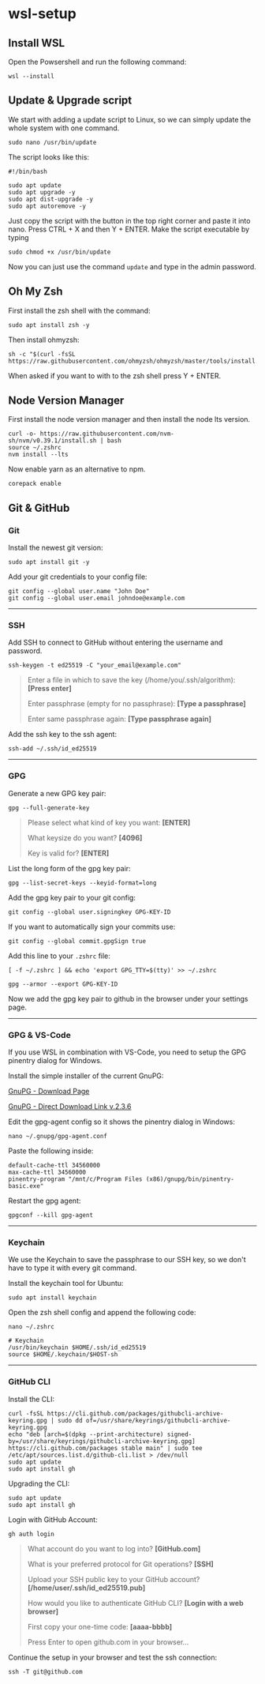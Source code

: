 # wsl-setup

## Install WSL

Open the Powsershell and run the following command:

```shell
wsl --install
```

## Update & Upgrade script

We start with adding a update script to Linux, so we can simply update the whole system with one command.

```shell
sudo nano /usr/bin/update
```

The script looks like this:

```shell
#!/bin/bash

sudo apt update
sudo apt upgrade -y
sudo apt dist-upgrade -y
sudo apt autoremove -y
```

Just copy the script with the button in the top right corner and paste it into nano. Press CTRL + X and then Y + ENTER.
Make the script executable by typing

```shell
sudo chmod +x /usr/bin/update
```

Now you can just use the command `update` and type in the admin password.

## Oh My Zsh

First install the zsh shell with the command:

```shell
sudo apt install zsh -y
```

Then install ohmyzsh:

```shell
sh -c "$(curl -fsSL https://raw.githubusercontent.com/ohmyzsh/ohmyzsh/master/tools/install.sh)"
```

When asked if you want to with to the zsh shell press Y + ENTER.

## Node Version Manager

First install the node version manager and then install the node lts version.

```shell
curl -o- https://raw.githubusercontent.com/nvm-sh/nvm/v0.39.1/install.sh | bash
source ~/.zshrc
nvm install --lts
```

Now enable yarn as an alternative to npm.

```shell
corepack enable
```

## Git & GitHub

### Git

Install the newest git version:

```shell
sudo apt install git -y
```

Add your git credentials to your config file:

```shell
git config --global user.name "John Doe"
git config --global user.email johndoe@example.com
```

---

### SSH

Add SSH to connect to GitHub without entering the username and password.

```shell
ssh-keygen -t ed25519 -C "your_email@example.com"
```

> Enter a file in which to save the key (/home/you/.ssh/algorithm): **[Press enter]**
>
> Enter passphrase (empty for no passphrase): **[Type a passphrase]**
>
> Enter same passphrase again: **[Type passphrase again]**

Add the ssh key to the ssh agent:

```shell
ssh-add ~/.ssh/id_ed25519
```

---

### GPG

Generate a new GPG key pair:

```shell
gpg --full-generate-key
```

> Please select what kind of key you want: **[ENTER]**
>
> What keysize do you want? **[4096]**
>
> Key is valid for? **[ENTER]**

List the long form of the gpg key pair:

```shell
gpg --list-secret-keys --keyid-format=long
```

Add the gpg key pair to your git config:

```shell
git config --global user.signingkey GPG-KEY-ID
```

If you want to automatically sign your commits use:

```shell
git config --global commit.gpgSign true
```

Add this line to your `.zshrc` file:

```shell
[ -f ~/.zshrc ] && echo 'export GPG_TTY=$(tty)' >> ~/.zshrc
```

```shell
gpg --armor --export GPG-KEY-ID
```

Now we add the gpg key pair to github in the browser under your settings page.

---

### GPG & VS-Code

If you use WSL in combination with VS-Code, you need to setup the GPG pinentry dialog for Windows.

Install the simple installer of the current GnuPG:

[GnuPG - Download Page](https://www.gnupg.org/download/index.html)

[GnuPG - Direct Download Link v.2.3.6](https://www.gnupg.org/ftp/gcrypt/binary/gnupg-w32-2.3.6_20220425.exe)

Edit the gpg-agent config so it shows the pinentry dialog in Windows:

```shell
nano ~/.gnupg/gpg-agent.conf
```

Paste the following inside:

```shell
default-cache-ttl 34560000
max-cache-ttl 34560000
pinentry-program "/mnt/c/Program Files (x86)/gnupg/bin/pinentry-basic.exe"
```

Restart the gpg agent:

```shell
gpgconf --kill gpg-agent
```

---

### Keychain

We use the Keychain to save the passphrase to our SSH key, so we don't have to type it with every git command.

Install the keychain tool for Ubuntu:

```shell
sudo apt install keychain
```

Open the zsh shell config and append the following code:

```shell
nano ~/.zshrc
```

```shell
# Keychain
/usr/bin/keychain $HOME/.ssh/id_ed25519
source $HOME/.keychain/$HOST-sh
```

---

### GitHub CLI

Install the CLI:

```shell
curl -fsSL https://cli.github.com/packages/githubcli-archive-keyring.gpg | sudo dd of=/usr/share/keyrings/githubcli-archive-keyring.gpg
echo "deb [arch=$(dpkg --print-architecture) signed-by=/usr/share/keyrings/githubcli-archive-keyring.gpg] https://cli.github.com/packages stable main" | sudo tee /etc/apt/sources.list.d/github-cli.list > /dev/null
sudo apt update
sudo apt install gh
```

Upgrading the CLI:

```shell
sudo apt update
sudo apt install gh
```

Login with GitHub Account:

```shell
gh auth login
```

> What account do you want to log into? **[GitHub.com]**
>
> What is your preferred protocol for Git operations? **[SSH]**
>
> Upload your SSH public key to your GitHub account? **[/home/user/.ssh/id_ed25519.pub]**
>
> How would you like to authenticate GitHub CLI? **[Login with a web browser]**
>
> First copy your one-time code: **[aaaa-bbbb]**
>
> Press Enter to open github.com in your browser...

Continue the setup in your browser and test the ssh connection:

```shell
ssh -T git@github.com
```

